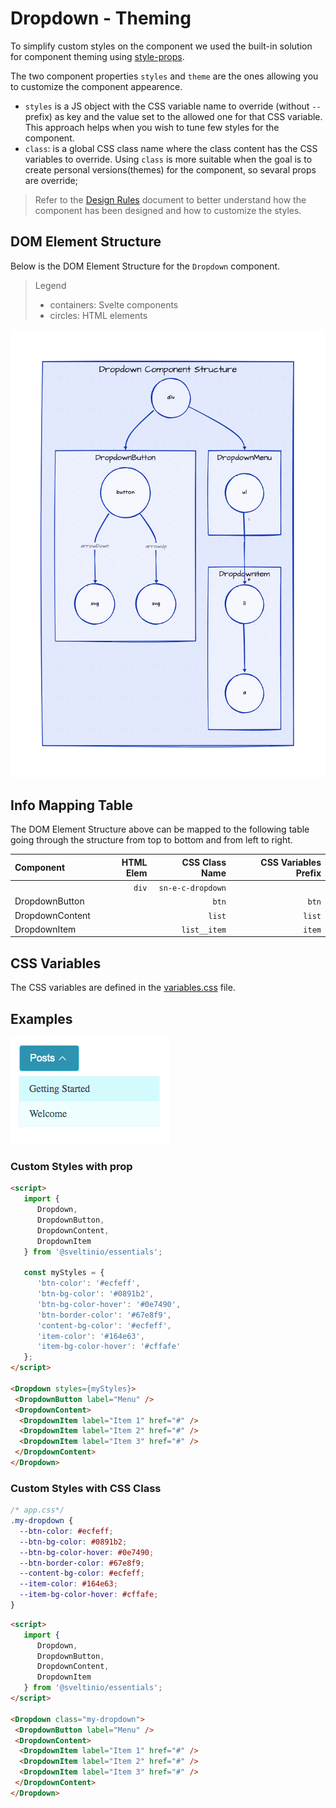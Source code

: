 # Dropdown - Theming

To simplify custom styles on the component we used the built-in solution for component theming using [style-props].

The two component properties `styles` and `theme` are the ones allowing you to customize the component appearence.

- `styles` is a JS object with the CSS variable name to override (without `--` prefix) as key and the value set to the allowed one for that CSS variable. This approach helps when you wish to tune few styles for the component.
- `class`: is a global CSS class name where the class content has the CSS variables to override. Using `class` is more suitable when the goal is to create personal versions(themes) for the component, so sevaral props are override;

> Refer to the [Design Rules] document to better understand how the component has been designed and how to customize the styles.

## DOM Element Structure

Below is the DOM Element Structure for the `Dropdown` component.

> Legend
>
> - containers: Svelte components
> - circles: HTML elements

![Dropdown](./assets/images/component_structure.png "Dropdown Component - DOM Element Structure")

## Info Mapping Table

The DOM Element Structure above can be mapped to the following table going through the structure from top to bottom and from left to right.

| Component       | HTML Elem | CSS Class Name    | CSS Variables Prefix |
| :-------------- | --------: | ----------------: | -------------------: |
|                 | `div`     | `sn-e-c-dropdown` |                      |
| DropdownButton  |           | `btn`             | `btn`                |
| DropdownContent |           | `list`            | `list`               |
| DropdownItem    |           | `list__item`      | `item`               |

## CSS Variables

The CSS variables are defined in the [variables.css](../../styles/components/dropdown/variables.css) file.

## Examples

<img src="./assets/images/custom_styles.png" alt="Dropdown - Custom Styles" />

### Custom Styles with prop

```html
<script>
   import {
      Dropdown,
      DropdownButton,
      DropdownContent,
      DropdownItem
   } from '@sveltinio/essentials';

   const myStyles = {
      'btn-color': '#ecfeff',
      'btn-bg-color': '#0891b2',
      'btn-bg-color-hover': '#0e7490',
      'btn-border-color': '#67e8f9',
      'content-bg-color': '#ecfeff',
      'item-color': '#164e63',
      'item-bg-color-hover': '#cffafe'
   };
</script>

<Dropdown styles={myStyles}>
 <DropdownButton label="Menu" />
 <DropdownContent>
  <DropdownItem label="Item 1" href="#" />
  <DropdownItem label="Item 2" href="#" />
  <DropdownItem label="Item 3" href="#" />
 </DropdownContent>
</Dropdown>
```

### Custom Styles with CSS Class

```css
/* app.css*/
.my-dropdown {
  --btn-color: #ecfeff;
  --btn-bg-color: #0891b2;
  --btn-bg-color-hover: #0e7490;
  --btn-border-color: #67e8f9;
  --content-bg-color: #ecfeff;
  --item-color: #164e63;
  --item-bg-color-hover: #cffafe;
}
```

```html
<script>
   import {
      Dropdown,
      DropdownButton,
      DropdownContent,
      DropdownItem
   } from '@sveltinio/essentials';
</script>

<Dropdown class="my-dropdown">
 <DropdownButton label="Menu" />
 <DropdownContent>
  <DropdownItem label="Item 1" href="#" />
  <DropdownItem label="Item 2" href="#" />
  <DropdownItem label="Item 3" href="#" />
 </DropdownContent>
</Dropdown>
```

<!-- Resources -->
[style-props]: https://svelte.dev/docs#template-syntax-component-directives---style-props
[Design Rules]: https://github.com/sveltinio/components-library/blob/main/docs/design-rules.md
